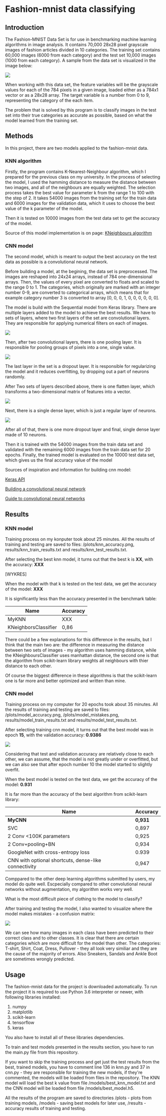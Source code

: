 # Fashion-mnist data classifying
## Introduction
The Fashion-MNIST Data Set is for use in benchmarking machine learning algorithms in image analysis. It contains 70,000 28x28 pixel grayscale images of fashion articles divided in 10 categories. The training set contains 60,000 images (6000 from each category) and the test set 10,000 images (1000 from each category). A sample from the data set is visualized in the image below:

![](https://github.com/zalandoresearch/fashion-mnist/blob/master/doc/img/fashion-mnist-sprite.png)

When working with this data set, the feature variables will be the grayscale values for each of the 784 pixels in a given image, loaded either as a 784x1 vector or as a 28x28 array. The target variable is a number from 0 to 9, representing the category of the each item.

The problem that is solved by this program is to classify images in the test set into their true categories as accurate as possible, based on what the model learned from the training set.
## Methods
In this project, there are two models applied to the fashion-mnist data.

### KNN algorithm

Firstly, the program contains K-Nearest-Neighbour algorithm, which I prepared for the previous class on my university.
In the process of selecting the model, I used the hamming distance to measure the distance between two images, and all of the neighbours are equally weighted. The selection process takes the best value for parameter k from the range 1 to 100 with the step of 2.
It takes 54000 images from the training set for the train data and 6000 images for the validation data, which it uses to choose the best value of the k parameter of the model.

Then it is tested on 10000 images from the test data set to get the accuracy of the model.

Source of this model implementation is on page: [KNeighbours algorithm](https://www.ii.pwr.edu.pl/~zieba/zad2_msid.pdf)

### CNN model

The second model, which is meant to output the best accuracy on the test data as possible is a convolutional neural network.

Before building a model, at the begining, the data set is preprocessed. The images are reshaped into 24x24 arrays, instead of 784 one-dimensional arrays. Then, the values of every pixel are converted to floats and scaled to the range 0 to 1. 
The categories, which originally are marked with an integer number 0-9, are converted to categorical arrays, which means that for example category number 3 is converted to array [0, 0, 0, 1, 0, 0, 0, 0, 0, 0].

The model is build with the Sequential model from Keras library. There are multiple layers added to the model to achieve the best results. We have to sets of layers, where two first layers of the set are convolutional layers. They are responsible for applying numerical filters on each of images.

![](https://sds-platform-private.s3-us-east-2.amazonaws.com/uploads/35_blog_image_11.png)

Then, after two convolutional layers, there is one pooling layer. It is responsible for pooling groups of pixels into a one, single value.

![](https://sds-platform-private.s3-us-east-2.amazonaws.com/uploads/35_blog_image_22.png)

The last layer in the set is a dropout layer. It is responsible for regularizing the model and it reduces overfitting, by dropping out a part of neurons randomly.

After Two sets of layers described above, there is one flatten layer, which transforms a two-dimensional matrix of features into a vector.

![](https://sds-platform-private.s3-us-east-2.amazonaws.com/uploads/35_blog_image_25.png)

Next, there is a single dense layer, which is just a regular layer of neurons.

![](https://sds-platform-private.s3-us-east-2.amazonaws.com/uploads/35_blog_image_26.png)

After all of that, there is one more dropout layer and final, single dense layer made of 10 neurons.

Then it is trained with the 54000 images from the train data set and validated with the remaining 6000 images from the train data set for 20 epochs. Finally, the trained model is evaluated on the 10000 test data set, which gives us the final accuracy value of the model

Sources of inspiration and information for building cnn model:

[Keras API](https://keras.io/api/)

[Building a convolutional neural network](https://towardsdatascience.com/building-a-convolutional-neural-network-cnn-in-keras-329fbbadc5f5)

[Guide to convolutional neural networks](https://www.superdatascience.com/blogs/the-ultimate-guide-to-convolutional-neural-networks-cnn)

## Results
### KNN model
Training process on my konputer took about 25 minutes. All the results of training and testing are saved to files: /plots/knn_accuracy.png, results/knn_train_results.txt and results/knn_test_results.txt.

After selecting the best knn model, it turns out that the best k is **XX**, with the accuracy: **XXX**

[WYKRES]

When the model with that k is tested on the test data, we get the accuracy of the model: **XXX**

It is significantly less than the accuracy presented in the benchmark table:

| Name | Accuracy |
|------|----------|
| MyKNN | XXX |
| KNeighborsClassifier | 0,86 |

There could be a few explanations for this difference in the results, but I think that the main two are: the difference in measuring the distance between two sets of images - my algorithm uses hamming distance, while the KNeighboursClassifier uses manhattan distance, the second one is that the algorithm from scikit-learn library weights all neighbours with thier distance to each other.

Of course the biggest difference in these algorithms is that the scikit-learn one is far more and better optimized and written than mine.

### CNN model
Training process on my computer for 20 epochs took about 35 minutes. All the results of training and testing are saved to files: /plots/model_accuracy.png, /plots/model_mistakes.png, results/model_train_results.txt and results/model_test_results.txt.

After selecting training cnn model, it turns out that the best model was in epoch **15**, with the validation accuracy: **0.9386**

![](./plots/model_accuracy.png)

Considering that test and validation accuracy are relatively close to each other, we can assume, that the model is not greatly under or overfitted, but we can also see that after epoch number 10 the model started to slightly overfit.

When the best model is tested on the test data, we get the accuracy of the model: **0.931**

It is far more than the accuracy of the best algorithm from scikit-learn library:

| Name | Accuracy |
|------|----------|
| **MyCNN** | **0,931** |
| SVC | 0,897 |
| 2 Conv <100K parameters | 0,925 |
| 2 Conv+pooling+BN	| 0,934 |
| GoogleNet with cross-entropy loss | 0.939 |
| CNN with optional shortcuts, dense-like connectivity | 0,947 |

Comppared to the other deep learning algorithms submitted by users, my model do quite well. Escpecially compared to other convolutional neural networks without augmentation, my algorithm works very well.

What is the most difficult piece of clothing to the model to classify?

After training and testing the model, I also wanted to visualize where the model makes mistakes - a confusion matrix:

![](./plots/model_mistakes.png)

We can see how many images in each class have been predicted to their correct class and to other classes. It is clear that there are certain categories which are more difficult for the model than other. The categories: T-shirt, Shirt, Coat, Dress, Pullover - they all look very similiar and they are the cause of the majority of errors. Also Sneakers, Sandals and Ankle Boot are sometimes wrongly predicted.

## Usage
The fashion-mnist data for the project is downloaded automatically.
To run the project it is required to use Python 3.6 interpreter or newer, with following libraries installed:
1. numpy
2. matplotlib
3. scikit-learn
4. tensorflow
5. keras

You also have to install all of these libraries dependencies.

To train and test models presented in the results section, you have to run the main.py file from this repository.

If you want to skip the training process and get just the test results from the best, trained models, you have to comment line 136 in knn.py and 37 in cnn.py - they are responsible for training the new models, if they're commented, the models will be loaded from files in the repository. The KNN model will load the best k value from file /models/best_knn_model.txt and the CNN model will be loaded from file /models/best_model.h5.

All the results of the program are saved to directories /plots - plots from training models, /models - saving best models for later use, /results - accuracy results of training and testing.
